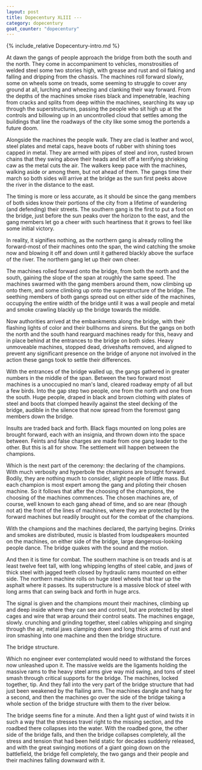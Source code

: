 ```yaml
---
layout: post
title: Dopecentury XLIII --- 
category: dopecentury
goat_counter: "dopecentury" 
---
```


{% include_relative Dopecentury-intro.md %}

At dawn the gangs of people approach the bridge from both the south and the north. They come in accompaniment to vehicles, monstrosities of welded steel some two stories high, with grease and rust and oil flaking and falling and dripping from the chassis. The machines roll forward slowly, some on wheels some on treads, some seeming to struggle to cover any ground at all, lurching and wheezing and clanking their way forward. From the depths of the machines smoke rises black and impenetrable, leaching from cracks and splits from deep within the machines, searching its way up through the superstructures, passing the people who sit high up at the controls and billowing up in an uncontrolled cloud that settles among the buildings that line the roadways of the city like some smog the portends a future doom.

Alongside the machines the people walk. They are clad is leather and wool, steel plates and metal caps, heave boots of rubber with shining toes capped in metal. They are armed with pipes of steel and iron, rusted brown chains that they swing above their heads and let off a terrifying shrieking caw as the metal cuts the air. The walkers keep pace with the machines, walking aside or among them, but not ahead of them. The gangs time their march so both sides will arrive at the bridge as the sun first peeks above the river in the distance to the east.

The timing is more or less accurate, as it should be since the gang members of both sides know their portions of the city from a lifetime of wandering (and defending) their streets. The southern gang is the first to put a foot on the bridge, just before the sun peaks over the horizon to the east, and the gang members let go a cheer with such heartiness that it grows to feel like some initial victory. 

In reality, it signifies nothing, as the northern gang is already rolling the forward-most of their machines onto the span, the wind catching the smoke now and blowing it off and down until it gathered blackly above the surface of the river. The northern gang let up their own cheer.

The machines rolled forward onto the bridge, from both the north and the south, gaining the slope of the span at roughly the same speed. The machines swarmed with the gang members around them, now climbing up onto them, and some climbing up onto the superstructure of the bridge. The seething members of both gangs spread out on either side of the machines, occupying the entire width of the bridge until it was a wall people and metal and smoke crawling blackly up the bridge towards the middle.

Now authorities arrived at the embankments along the bridge, with their flashing lights of color and their bullhorns and sirens. But the gangs on both the north and the south hand rearguard machines ready for this, heavy and in place behind at the entrances to the bridge on both sides. Heavy unmoveable machines, stopped dead, driveshafts removed, and aligned to prevent any significant presence on the bridge of anyone not involved in the action these gangs took to settle their differences.

With the entrances of the bridge walled up, the gangs gathered in greater numbers in the middle of the span. Between the two forward most machines is a unoccupied no man's land, cleared roadway empty of all but a few birds. Into the gap step two people, one from the north and one from the south. Huge people, draped in black and brown clothing with plates of steel and boots that clomped heavily against the steel decking of the bridge, audible in the silence that now spread from the foremost gang members down the bridge.

Insults are traded back and forth. Black flags mounted on long poles are brought forward, each with an insignia, and thrown down into the space between. Feints and false charges are made from one gang leader to the other. But this is all for show. The settlement will happen between the champions.

Which is the next part of the ceremony: the declaring of the champions. With much verbosity and hyperbole the champions are brought forward. Bodily, they are nothing much to consider, slight people of little mass. But each champion is most expert among the gang and piloting their chosen machine. So it follows that after the choosing of the champions, the choosing of the machines commences. The chosen machines are, of course, well known to each gang ahead of time, and so are near (though not at) the front of the lines of machines, where they are protected by the forward machines but readily brought out for the combat of the champions.

With the champions and the machines declared, the partying begins. Drinks and smokes are distributed, music is blasted from loudspeakers mounted on the machines, on either side of the bridge, large dangerous-looking people dance. The bridge quakes with the sound and the motion.

And then it is time for combat. The southern machine is on treads and is at least twelve feet tall, with long whipping lengths of steel cable, and jaws of thick steel with jagged teeth closed by hydraulic rams mounted on either side. The northern machine rolls on huge steel wheels that tear up the asphalt where it passes. Its superstructure is a massive block of steel with long arms that can swing back and forth in huge arcs.

The signal is given and the champions mount their machines, climbing up and deep inside where they can see and control, but are protected by steel cages and wire that wrap around their control seats. The machines engage, slowly. crunching and grinding together, steel cables whipping and singing through the air, metal jaws clamping down and long thick arms of rust and iron smashing into one machine and then the bridge structure.

The bridge structure.

Which no engineer ever contemplated would need to withstand the forces now unleashed upon it. The massive welds are the ligaments holding the massive rams to the heavy steel arms give way mid swing, and tons of steel smash through critical supports for the bridge. The machines, locked together, tip. And they fall into the very part of the bridge structure that had just been weakened by the flailing arm. The machines dangle and hang for a second, and then the machines go over the side of the bridge taking a whole section of the bridge structure with them to the river below.

The bridge seems fine for a minute. And then a light gust of wind twists it in such a way that the stresses travel right to the missing section, and the roadbed there collapses into the water. With the roadbed gone, the other side of the bridge falls, and then the bridge collapses completely, all the stress and tension that had been held static for decades suddenly released, and with the great swinging motions of a giant going down on the battlefield, the bridge fell completely, the two gangs and their people and their machines falling downward with it.








